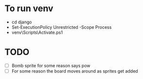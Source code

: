 # To run venv
- cd django
- Set-ExecutionPolicy Unrestricted -Scope Process
- venv\Scripts\Activate.ps1

# TODO

- [ ] Bomb sprite for some reason says pow
- [ ] For some reason the board moves around as sprites get added